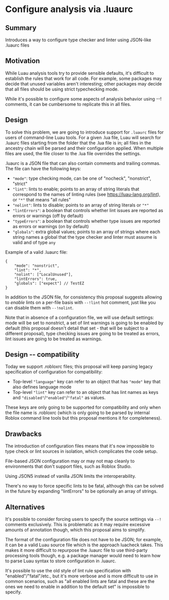 # Configure analysis via .luaurc

## Summary

Introduces a way to configure type checker and linter using JSON-like .luaurc files

## Motivation

While Luau analysis tools try to provide sensible defaults, it's difficult to establish the rules that work for all code.
For example, some packages may decide that unused variables aren't interesting; other packages may decide that all files should be using strict typechecking mode.

While it's possible to configure some aspects of analysis behavior using --! comments, it can be cumbersome to replicate this in all files.

## Design

To solve this problem, we are going to introduce support for `.luaurc` files for users of command-line Luau tools.
For a given .lua file, Luau will search for .luaurc files starting from the folder that the .lua file is in; all files in the ancestry chain will be parsed and their configuration
applied. When multiple files are used, the file closer to the .lua file overrides the settings.

.luaurc is a JSON file that can also contain comments and trailing commas. The file can have the following keys:

- `"mode"`: type checking mode, can be one of "nocheck", "nonstrict", "strict"
- `"lint"`: lints to enable; points to an array of string literals that correspond to the names of linting rules (see https://luau-lang.org/lint), or `"*"` that means "all rules"
- `"nolint"`: lints to disable; points to an array of string literals or `"*"`
- `"lintErrors"`: a boolean that controls whether lint issues are reported as errors or warnings (off by default)
- `"typeErrors"`: a boolean that controls whether type issues are reported as errors or warnings (on by default)
- `"globals"`: extra global values; points to an array of strings where each string names a global that the type checker and linter must assume is valid and of type `any`

Example of a valid .luaurc file:

```json5
{
	"mode": "nonstrict",
	"lint": "*",
	"nolint": ["LocalUnused"],
	"lintErrors": true,
	"globals": ["expect"] // TestEZ
}
```

In addition to the JSON file, for consistency this proposal suggests allowing to *enable* lints on a per-file basis with `--!lint` hot comment, just like you can disable them with `--!nolint`.

Note that in absence of a configuration file, we will use default settings: mode will be set to nonstrict, a set of lint warnings is going to be enabled by default (this proposal doesn't detail that set - that will be subject to a different proposal), type checking issues are going to be treated as errors, lint issues are going to be treated as warnings.

## Design -- compatibility

Today we support .robloxrc files; this proposal will keep parsing legacy specification of configuration for compatibility:

- Top-level `"language"` key can refer to an object that has `"mode"` key that also defines language mode
- Top-level `"lint"` key can refer to an object that has lint names as keys and `"disabled"`/`"enabled"`/`"fatal"` as values.

These keys are only going to be supported for compatibility and only when the file name is .robloxrc (which is only going to be parsed by internal Roblox command line tools but this proposal mentions it for completeness).

## Drawbacks

The introduction of configuration files means that it's now impossible to type check or lint sources in isolation, which complicates the code setup.

File-based JSON configuration may or may not map cleanly to environments that don't support files, such as Roblox Studio.

Using JSON5 instead of vanilla JSON limits the interoperability.

There's no way to force specific lints to be fatal, although this can be solved in the future by expanding "lintErrors" to be optionally an array of strings.

## Alternatives

It's possible to consider forcing users to specify the source settings via `--!` comments exclusively. This is problematic as it may require excessive amounts of annotation though, which this proposal aims to simplify.

The format of the configuration file does not have to be JSON; for example, it can be a valid Luau source file which is the approach luacheck takes. This makes it more difficult to repurpose the .luaurc file to use third-party processing tools though, e.g. a package manager would need to learn how to parse Luau syntax to store configuration in .luaurc.

It's possible to use the old style of lint rule specification with "enabled"/"fatal"/etc., but it's more verbose and is more difficult to use in common scenarios, such as "all enabled lints are fatal and these are the ones we need to enable in addition to the default set" is impossible to specify.
